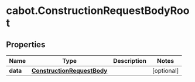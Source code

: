 # cabot.ConstructionRequestBodyRoot

## Properties

Name | Type | Description | Notes
------------ | ------------- | ------------- | -------------
**data** | [**ConstructionRequestBody**](ConstructionRequestBody.md) |  | [optional] 


